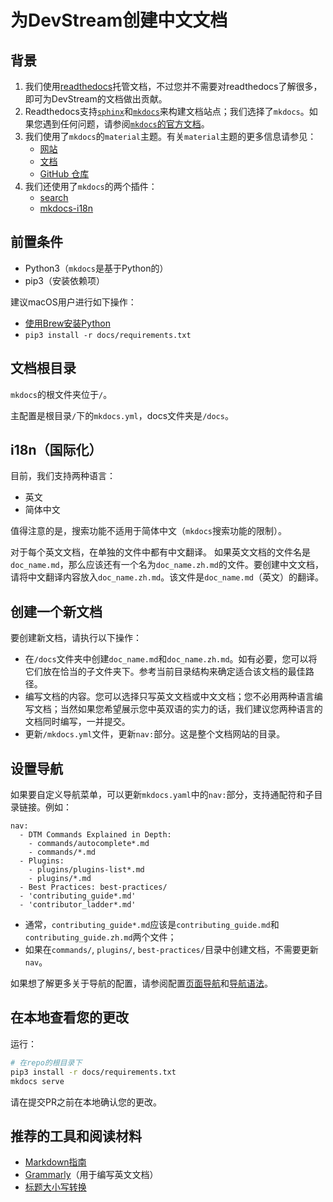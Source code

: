 # 为DevStream创建中文文档

## 背景

1. 我们使用[readthedocs](https://readthedocs.org/)托管文档，不过您并不需要对readthedocs了解很多，即可为DevStream的文档做出贡献。
1. Readthedocs支持[`sphinx`](https://docs.readthedocs.io/en/stable/intro/getting-started-with-sphinx.html)和[`mkdocs`](https://docs.readthedocs.io/en/stable/intro/getting-started-with-mkdocs.html)来构建文档站点；我们选择了`mkdocs`。如果您遇到任何问题，请参阅[`mkdocs`的官方文档](https://www.mkdocs.org/)。
1. 我们使用了`mkdocs`的`material`主题。有关`material`主题的更多信息请参见：
    - [网站](https://squidfunk.github.io/mkdocs-material/)
    - [文档](https://squidfunk.github.io/mkdocs-material/getting-started/)
    - [GitHub 仓库](https://github.com/squidfunk/mkdocs-material)
1. 我们还使用了`mkdocs`的两个插件：
    - [search](https://squidfunk.github.io/mkdocs-material/setup/setting-up-site-search/)
    - [mkdocs-i18n](https://pypi.org/project/mkdocs-i18n/)

## 前置条件

- Python3（`mkdocs`是基于Python的）
- pip3（安装依赖项）

建议macOS用户进行如下操作：

- [使用Brew安装Python](https://docs.brew.sh/Homebrew-and-Python)
- `pip3 install -r docs/requirements.txt`

## 文档根目录

`mkdocs`的根文件夹位于`/`。

主配置是根目录`/`下的`mkdocs.yml`，docs文件夹是`/docs`。

## i18n（国际化）

目前，我们支持两种语言：
- 英文
- 简体中文

值得注意的是，搜索功能不适用于简体中文（`mkdocs`搜索功能的限制）。

对于每个英文文档，在单独的文件中都有中文翻译。 如果英文文档的文件名是`doc_name.md`，那么应该还有一个名为`doc_name.zh.md`的文件。要创建中文文档，请将中文翻译内容放入`doc_name.zh.md`。该文件是`doc_name.md`（英文）的翻译。

## 创建一个新文档

要创建新文档，请执行以下操作：

- 在`/docs`文件夹中创建`doc_name.md`和`doc_name.zh.md`。如有必要，您可以将它们放在恰当的子文件夹下。参考当前目录结构来确定适合该文档的最佳路径。
- 编写文档的内容。您可以选择只写英文文档或中文文档；您不必用两种语言编写文档；当然如果您希望展示您中英双语的实力的话，我们建议您两种语言的文档同时编写，一并提交。
- 更新`/mkdocs.yml`文件，更新`nav:`部分。这是整个文档网站的目录。

## 设置导航

如果要自定义导航菜单，可以更新`mkdocs.yaml`中的`nav:`部分，支持通配符和子目录链接。例如：

```
nav:
  - DTM Commands Explained in Depth:
    - commands/autocomplete*.md
    - commands/*.md
  - Plugins:
    - plugins/plugins-list*.md
    - plugins/*.md
  - Best Practices: best-practices/
  - 'contributing_guide*.md'
  - 'contributor_ladder*.md'
```

- 通常，`contributing_guide*.md`应该是`contributing_guide.md`和`contributing_guide.zh.md`两个文件；
- 如果在`commands/`, `plugins/`, `best-practices/`目录中创建文档，不需要更新`nav`。

如果想了解更多关于导航的配置，请参阅配置[页面导航](https://www.mkdocs.org/user-guide/writing-your-docs/#configure-pages-and-navigation)和[导航语法](https://oprypin.github.io/mkdocs-literate-nav/)。

## 在本地查看您的更改

运行：

```sh
# 在repo的根目录下
pip3 install -r docs/requirements.txt
mkdocs serve
```

请在提交PR之前在本地确认您的更改。

## 推荐的工具和阅读材料

- [Markdown指南](https://www.markdownguide.org/)
- [Grammarly](https://app.grammarly.com/)（用于编写英文文档）
- [标题大小写转换](https://www.titlecase.com/)
